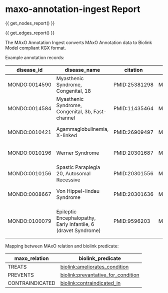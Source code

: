 # maxo-annotation-ingest Report

{{ get_nodes_report() }}

{{ get_edges_report() }}

The MAxO Annotation Ingest converts MAxO Annotation data to Biolink Model compliant KGX format. 

Example annotation records: 

|  disease_id   |                   disease_name                    |   citation    |   maxo_id    |               maxo_label               |   hpo_id   | maxo_relation | evidence_code | extension_id |   extension_label   | attribute |          creator          | last_update | created_on |
|---------------|---------------------------------------------------|---------------|--------------|----------------------------------------|------------|---------------|---------------|--------------|---------------------|-----------|---------------------------|-------------|------------|
| MONDO:0014590 | Myasthenic Syndrome, Congenital, 18               | PMID:25381298 | MAXO:0000434 | calcium channel blocking agent therapy | HP:0001324 | TREATS        | TAS           | CHEBI:51599  | 2,4-diaminopyridine |           | ORCID:0000-0002-0736-9199 | 2022-09-27  | 2022-09-27 |
| MONDO:0014584 | Myasthenic Syndrome, Congenital, 3b, Fast-channel | PMID:11435464 | MAXO:0000210 | cholinesteriase inhibitor therapy      | HP:0001324 | TREATS        | TAS           | CHEBI:8665   | Pyridostigmine      |           | ORCID:0000-0002-0736-9199 | 2023-02-26  | 2023-02-26 |
| MONDO:0010421 | Agammaglobulinemia, X-linked                      | PMID:26909497 | MAXO:0001480 | immunoglobulin infusion therapy        | HP:0004432 | TREATS        | PCS           |              |                     |           | ORCID:0000-0001-9969-9517 | 2023-06-10  | 2023-03-15 |
| MONDO:0010196 | Werner Syndrome                            | PMID:20301687 | MAXO:0001139 | calcium supplementation | HP:0000939 | PREVENTS      | TAS           |              |                 |                       | ORCID:0000-0002-4142-7153 | 2023-02-11  | 2022-02-28 |
| MONDO:0010156 | Spastic Paraplegia 20, Autosomal Recessive | PMID:20301556 | MAXO:0000011 | physical therapy        | HP:0007340 | PREVENTS      | TAS           |              |                 |                       | ORCID:0000-0002-4142-7153 | 2022-02-28  | 2022-02-28 |
| MONDO:0008667 | Von Hippel-lindau Syndrome                 | PMID:20301636 | MAXO:0000058 | pharmacotherapy         | HP:0009713 | PREVENTS      | TAS           |              |                 | comment: "CHEBI:9513" | ORCID:0000-0002-4142-7153 | 2023-06-14  | 2022-08-01 |
| MONDO:0100079 | Epileptic Encephalopathy, Early Infantile, 6 (dravet Syndrome) | PMID:9596203 | MAXO:0000208 | sodium channel inhibitor therapy | HP:0032794 | CONTRAINDICATED | TAS           | CHEBI:6367   | lamotrigine     | comment: "Seizures can worsen on withdrawing lamotrigine." | ORCID:0000-0002-1735-8178 | 2023-07-12  | 2023-07-12 |

Mapping between MAxO relation and biolink predicate: 

| maxo_relation | biolink_predicate                                                                                         |
|---------------|-----------------------------------------------------------------------------------------------------------|
| TREATS        | [biolink:ameliorates_condition](https://biolink.github.io/biolink-model/ameliorates_condition/)           |
| PREVENTS      | [biolink:prevantative_for_condition](https://biolink.github.io/biolink-model/preventative_for_condition/) |
| CONTRAINDICATED | [biolink:contraindicated_in](https://biolink.github.io/biolink-model/contraindicated_in/)                 |
